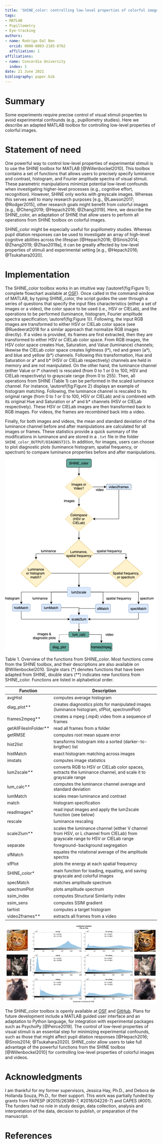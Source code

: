 ```yaml
---
title: 'SHINE_color: controlling low-level properties of colorful images'
tags:
- MATLAB
- Pupillometry
- Eye-tracking
authors:
- name: Rodrigo Dal Ben
  orcid: 0000-0003-2185-8762
  affiliation: 1
affiliations:
- name: Concordia University
  index: 1
date: 21 June 2021
bibliography: paper.bib
---
```


<!--
- Detailed flowchart: https://osf.io/uxqtv/
- add flowchart - DONE
- Upd table with functions; - DONE
- Upd text to reflect v0.0.3 upds; - DONE
- Add Figure showing how the images change (like SHINE), w/ diag_plot; - DONE
- Fix reviewers suggestions; - DONE
- delete PDF from repo; - DONE
- clean toolbox folder;
- commit changes to diag_plot;
-->


# Summary

Some experiments require precise control of visual stimuli properties to avoid experimental confounds (e.g., pupillometry studies). Here we describe an adapted MATLAB toolbox for controlling low-level properties of colorful images.

# Statement of need

One powerful way to control low-level properties of experimental stimuli is to use the SHINE toolbox for MATLAB [@Willenbockel2010]. This toolbox contains a set of functions that allows users to precisely specify luminance and contrast, histogram, and Fourier amplitude spectra of visual stimuli. These parametric manipulations minimize potential low-level confounds when investigating higher-level processes (e.g., cognitive effort, recognition). However, SHINE only works with greyscale images. Whereas this serves well to many research purposes [e.g., @Lawson2017; @Rodger2015], other research goals might benefit from colorful images [e.g., @Cheng2019; @Hepach2016; @Zhang2019]. Here, we describe the SHINE_color, an adaptation of SHINE that allow users to perform all operations from SHINE toolbox on colorful images.

SHINE_color might be especially useful for pupillometry studies. Whereas pupil dilation responses can be used to investigate an array of high-level cognitive abilities across the lifespan [@Hepach2016; @Sirois2014; @Zhang2019; @Zhao2019a], it can be greatly affected by low-level properties of stimuli and experimental setting [e.g., @Hepach2016; @Tsukahara2020].

# Implementation

The SHINE_color toolbox works in an intuitive way (\autoref{fig:Figure 1}; complete flowchart available at [OSF](https://osf.io/uxqtv/)). Once called in the command window of MATLAB, by typing SHINE_color, the script guides the user through a series of questions that specify the input files characteristics (either a set of images or a video), the color space to be used (i.e., HSV or CIELab), and the operations to be performed (luminance, histogram, Fourier amplitude spectra specification; \autoref{fig:Figure 1}). Following, the input RGB images are transformed to either HSV or CIELab color space (see @Ruedeerat2018 for a similar approach that normalize RGB images directly). If a video is provided, its frames are first extracted, then they are transformed to either HSV or CIELab color space. From RGB images, the HSV color space creates Hue, Saturation, and Value (luminance) channels; likewise the CIELab color space creates lightness (l\*), red and green (a\*), and blue and yellow (b\*) channels. Following this transformation, Hue and Saturation or a\* and b\* (HSV or CIELab respectively) channels are held in memory and are not manipulated. On the other hand, the luminance channel (either Value or l\* channel) is rescaled (from 0 to 1 or 0 to 100, HSV and CIELab respectively) to grayscale range (from 0 to 255). Then, all operations from SHINE (Table 1) can be performed in the scaled luminance channel. For instance, \autoref{fig:Figure 2} displays an example of histogram matching. Following, the luminance channel is rescaled to its original range (from 0 to 1 or 0 to 100, HSV or CIELab) and is combined with its original Hue and Saturation or a\* and b\* channels (HSV or CIELab respectively). These HSV or CIELab images are then transformed back to RGB images. For videos, the frames are recombined back into a video.

Finally, for both images and videos, the mean and standard deviation of the luminance channel before and after manipulations are calculated for all images or frames. These statistics provide a quick summary of the modifications in luminance and are stored in a `.txt` file in the folder `SHINE_color_OUTPUT/DIAGNOSTICS`. In addition, for images, users can choose to plot diagnostic plots (luminance histogram, spatial frequency, or spectrum) to compare luminance properties before and after manipulations.

![SHINE_color condensed flowchart. Functions (rounded rectangle) and decisions (diamonds) with dashed borders are unique introduced by SHINE_color (e.g., `video2frames`, `lum2scale`, `scale2lum`, `lum_calc`, `diag_plot`, `frames2mpeg`). They allow SHINE operations to be performed on colorful images.\label{fig:Figure 1}](fig1.png)

Table 1. Overview of the functions from SHINE_color. Most functions come from the SHINE toolbox, and their descriptions are also available on @Willenbockel2010. Single stars (\*) denotes functions that have been adapted from SHINE, double stars (\**) indicates new functions from SHINE_color. Functions are listed in alphabetical order.

|     Function                 |     Description                                                                                        |
|------------------------------|--------------------------------------------------------------------------------------------------------|
|     avgHist                  |     computes average   histogram                                                                       |
|     diag_plot**              |     creates diagnostics plots for manipulated images (luminance histogram, sfPlot, spectrumPlot)       |
|     frames2mpeg**            |     creates a mpeg   (.mp4) video from a sequence of frames                                            |
|     getAllFilesInFolder**    |     read all frames   from a folder                                                                    |
|     getRMSE                  |     computes root mean   square error                                                                  |
|     hist2list                |     transforms   histogram into a sorted (darker-to-brigther) list                                     |
|     histMatch                |     exact histogram   matching across images                                                           |
|     imstats                  |     computes image   statistics                                                                        |
|     lum2scale**              |     converts RGB to HSV or CIELab   color spaces, extracts the luminance channel, and scale it to grayscale range    |
|     lum_calc**               |     computes the   luminance channel average and standard deviation                                            |
|     lumMatch                 |     scales mean   luminance and contrast                                                               |
|     match                    |     histogram   specification                                                                          |
|     readImages*              |     read input images   and apply the lum2scale function (see below)                                     |
|     rescale                  |     luminance rescaling                                                                                |
|     scale2lum**              |     scales the luminance   channel (either V channel from HSV, or L channel from CIELab) from grayscale range to HSV or CIELab range                                       |
|     separate                 |     foreground-background   segregation                                                                |
|     sfMatch                  |     equates the   rotational average of the amplitude spectra                                          |
|     sfPlot                   |     plots the energy at   each spatial frequency                                                       |
|     SHINE_color*             |     main function for   loading, equating, and saving grayscale and colorful images                    |
|     specMatch                |     matches amplitude   spectrum                                                                       |
|     spectrumPlot             |     plots amplitude   spectrum                                                                         |
|     ssim_index               |     computes Structural   Similarity index                                                             |
|     ssim_sens                |     computes SSIM   gradient                                                                           |
|     tarhist                  |     computes a target   histogram                                                                      |
|     video2frames**           |     extracts all frames   from a video                                                                 |

![An example of the histogram matching by SHINE_color. On the left there are images (from pexels), luminance histograms, and summary statistics before the operation. On the right, we have the same elements after the operation.\label{fig:Figure 2}](fig2.png)

The SHINE_color toolbox is openly available at [OSF](https://osf.io/auzjy/) and [GitHub](https://github.com/RodDalBen/SHINE_color). Plans for future development include a MATLAB guided user interface and an adaptation to Python language, for integration with experimental packages such as PsychoPy [@Peirce2019]. The control of low-level properties of visual stimuli is an essential step for minimizing experimental confounds, such as those that might affect pupil dilation responses [@Hepach2016; @Sirois2014; @Tsukahara2020]. SHINE_color allow users to take full advantage of the powerful functions from the SHINE toolbox [@Willenbockel2010] for controlling low-level properties of colorful images and videos.

# Acknowledgments

I am thankful for my former supervisors, Jessica Hay, Ph.D., and Debora de Hollanda Souza, Ph.D., for their support. This work was partially funded by grants from FAPESP (#2015/26389-7, #2018/04226-7) and CAPES (\#001). The funders had no role in study design, data collection, analysis and interpretation of the data, decision to publish, or preparation of the manuscript.

# References
